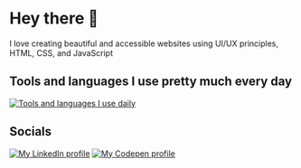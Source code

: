 # Hey there 🙂

I love creating beautiful and accessible websites using UI/UX principles, HTML, CSS, and JavaScript

## Tools and languages I use pretty much every day

[![Tools and languages I use daily](https://skillicons.dev/icons?i=xd,photoshop,figma,html,css,sass,js,react&theme=dark)](https://skillicons.dev)

## Socials

[![My LinkedIn profile](https://img.shields.io/badge/-linkedin-white?style=for-the-badge&logo=linkedin&logoColor=blue)](https://www.linkedin.com/in/vince1444/)
[![My Codepen profile](https://img.shields.io/badge/codepen-white?&style=for-the-badge&logo=codepen&logoColor=black)](https://codepen.io/vince1444) 
